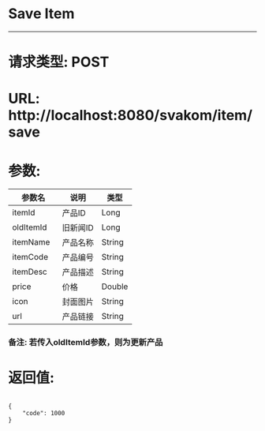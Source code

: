 # Save Item
---
# 请求类型: POST
# URL: http://localhost:8080/svakom/item/save
# 参数:
参数名    | 说明    | 类型
--------- | ------- | ----
itemId    | 产品ID   | Long
oldItemId | 旧新闻ID | Long
itemName  | 产品名称 | String
itemCode  | 产品编号 | String
itemDesc  | 产品描述 | String
price     | 价格     | Double
icon      | 封面图片 | String
url       | 产品链接 | String
### 备注: 若传入oldItemId参数，则为更新产品
# 返回值:
<pre><code>
{
    "code": 1000
}
</code></pre>
